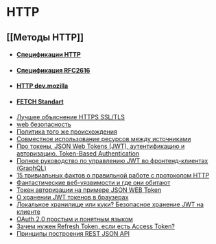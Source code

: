 # HTTP

## [[Методы HTTP]]

- #### [Спецификации HTTP](https://httpwg.org/specs/)
- #### [Спецификация RFC2616](https://datatracker.ietf.org/doc/html/rfc2616)
- #### [HTTP dev.mozilla](https://developer.mozilla.org/ru/docs/Web/HTTP)
- #### [FETCH Standart](https://fetch.spec.whatwg.org/)
-  [Лучшее объяснение HTTPS SSL/TLS](https://howhttps.works/)
- [web безопасность](https://infosec.mozilla.org/guidelines/web_security)
- [Политика того же происхождения](https://en.wikipedia.org/wiki/Same-origin_policy)
- [Совместное использование ресурсов между источниками](https://en.wikipedia.org/wiki/Cross-origin_resource_sharing)
- [Про токены, JSON Web Tokens (JWT), аутентификацию и авторизацию. Token-Based Authentication](https://gist.github.com/zmts/802dc9c3510d79fd40f9dc38a12bccfc)
- [Полное руководство по управлению JWT во фронтенд-клиентах (GraphQL)](https://medium.com/nuances-of-programming/%D0%BF%D0%BE%D0%BB%D0%BD%D0%BE%D0%B5-%D1%80%D1%83%D0%BA%D0%BE%D0%B2%D0%BE%D0%B4%D1%81%D1%82%D0%B2%D0%BE-%D0%BF%D0%BE-%D1%83%D0%BF%D1%80%D0%B0%D0%B2%D0%BB%D0%B5%D0%BD%D0%B8%D1%8E-jwt-%D0%B2%D0%BE-%D1%84%D1%80%D0%BE%D0%BD%D1%82%D0%B5%D0%BD%D0%B4-%D0%BA%D0%BB%D0%B8%D0%B5%D0%BD%D1%82%D0%B0%D1%85-graphql-b9b5103062a3)
- [15 тривиальных фактов о правильной работе с протоколом HTTP](https://habr.com/ru/company/yandex/blog/265569/)
- [Фантастические веб-уязвимости и где они обитают](https://habr.com/ru/company/simbirsoft/blog/659847/)
- [Токен авторизации на примере JSON WEB Token](https://habr.com/ru/post/533868/)
- [О хранении JWT токенов в браузерах](https://habr.com/ru/post/502702/)
- [Локальное хранилище или куки? Безопасное хранение JWT на клиенте](https://habr.com/ru/company/ruvds/blog/512866/)
- [OAuth 2.0 простым и понятным языком](https://habr.com/ru/company/vk/blog/115163/)
- [Зачем нужен Refresh Token, если есть Access Token?](https://habr.com/ru/company/Voximplant/blog/323160/)
- [Принципы построения REST JSON API](https://habr.com/ru/post/447322/)